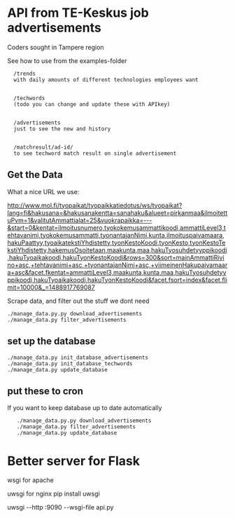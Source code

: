 # API from TE-Keskus job advertisements

Coders sought in Tampere region

See how to use from the examples-folder

      /trends
      with daily amounts of different technologies employees want


      /techwords
      (todo you can change and update these with APIkey)


      /advertisements
      just to see the new and history


      /matchresult/ad-id/
      to see techword match result on single advertisement


## Get the Data

What a nice URL we use:

http://www.mol.fi/tyopaikat/tyopaikkatiedotus/ws/tyopaikat?lang=fi&hakusana=&hakusanakentta=sanahaku&alueet=pirkanmaa&ilmoitettuPvm=1&valitutAmmattialat=25&vuokrapaikka=---&start=0&kentat=ilmoitusnumero,tyokokemusammattikoodi,ammattiLevel3,tehtavanimi,tyokokemusammatti,tyonantajanNimi,kunta,ilmoituspaivamaara,hakuPaattyy,tyoaikatekstiYhdistetty,tyonKestoKoodi,tyonKesto,tyonKestoTekstiYhdistetty,hakemusOsoitetaan,maakunta,maa,hakuTyosuhdetyyppikoodi,hakuTyoaikakoodi,hakuTyonKestoKoodi&rows=300&sort=mainAmmattiRivino+asc,+tehtavanimi+asc,+tyonantajanNimi+asc,+viimeinenHakupaivamaara+asc&facet.fkentat=ammattiLevel3,maakunta,kunta,maa,hakuTyosuhdetyyppikoodi,hakuTyoaikakoodi,hakuTyonKestoKoodi&facet.fsort=index&facet.flimit=10000&_=1488917769087

Scrape data, and filter out the stuff we dont need

    ./manage_data.py.py download_advertisements
    ./manage_data.py filter_advertisements

## set up the database


    ./manage_data.py init_database_advertisements
    ./manage_data.py init_database_techwords
    ./manage_data.py update_database



## put these to cron
If you want to keep database up to date automatically

       ./manage_data.py.py download_advertisements
       ./manage_data.py filter_advertisements
       ./manage_data.py update_database





# Better server for Flask

wsgi for apache



uwsgi for nginx
      pip install uwsgi

uwsgi --http :9090 --wsgi-file api.py
